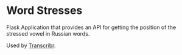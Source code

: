 # Word Stresses

Flask Application that provides an API for getting the position of the stressed vowel in Russian words.

Used by [Transcribr](https://github.com/WhiteJaeger/transcribr).
